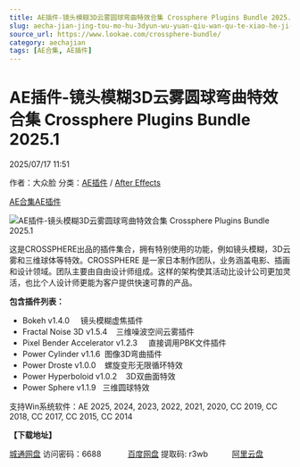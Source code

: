 ```yaml
---
title: AE插件-镜头模糊3D云雾圆球弯曲特效合集 Crossphere Plugins Bundle 2025.1
slug: aecha-jian-jing-tou-mo-hu-3dyun-wu-yuan-qiu-wan-qu-te-xiao-he-ji-crossphere-plugins-bundle-2025-1
source_url: https://www.lookae.com/crossphere-bundle/
category: aechajian
tags: [AE合集, AE插件]
---
```

# AE插件-镜头模糊3D云雾圆球弯曲特效合集 Crossphere Plugins Bundle 2025.1

2025/07/17 11:51

作者：大众脸
分类：[AE插件](https://www.lookae.com/after-effects/aechajian/) / [After Effects](https://www.lookae.com/after-effects/)

[AE合集](https://www.lookae.com/tag/ae%e5%90%88%e9%9b%86/)[AE插件](https://www.lookae.com/tag/ae%e6%8f%92%e4%bb%b6/)

![AE插件-镜头模糊3D云雾圆球弯曲特效合集 Crossphere Plugins Bundle 2025.1](https://www.lookae.com/wp-content/uploads/2025/07/Crossphere-Plugins-Bundle-.jpg "AE插件-镜头模糊3D云雾圆球弯曲特效合集 Crossphere Plugins Bundle 2025.1-LookAE.com")

这是CROSSPHERE出品的插件集合，拥有特别使用的功能，例如镜头模糊，3D云雾和三维球体等特效。CROSSPHERE 是一家日本制作团队，业务涵盖电影、插画和设计领域。团队主要由自由设计师组成。这样的架构使其活动比设计公司更加灵活，也比个人设计师更能为客户提供快速可靠的产品。

**包含插件列表：**

* Bokeh v1.4.0     镜头模糊虚焦插件
* Fractal Noise 3D v1.5.4    三维噪波空间云雾插件
* Pixel Bender Accelerator v1.2.3     直接调用PBK文件插件
* Power Cylinder v1.1.6  图像3D弯曲插件
* Power Droste v1.0.0    螺旋变形无限循环特效
* Power Hyperboloid v1.0.2    3D双曲面特效
* Power Sphere v1.1.9   三维圆球特效

支持Win系统软件：AE 2025, 2024, 2023, 2022, 2021, 2020, CC 2019, CC 2018, CC 2017, CC 2015, CC 2014

**【下载地址】**

[城通网盘](https://url70.ctfile.com/f/2827370-1534113553-e232f0?p=4431) 访问密码：6688            [百度网盘](https://pan.baidu.com/s/1ePDsh1ajpiaW0iLspqPMVg?pwd=r3wb) 提取码: r3wb           [阿里云盘](https://www.alipan.com/s/41gQjfEFwDk)

